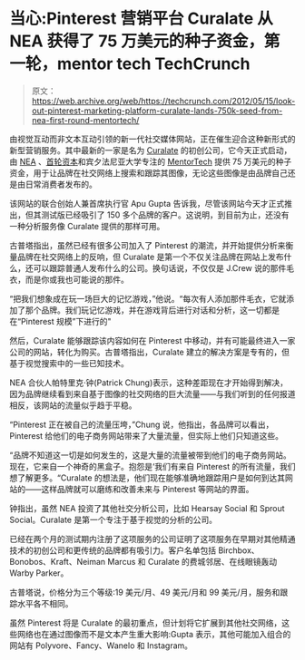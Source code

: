 # 当心:Pinterest 营销平台 Curalate 从 NEA 获得了 75 万美元的种子资金，第一轮，mentor tech TechCrunch

> 原文：<https://web.archive.org/web/https://techcrunch.com/2012/05/15/look-out-pinterest-marketing-platform-curalate-lands-750k-seed-from-nea-first-round-mentortech/>

由视觉互动而非文本互动引领的新一代社交媒体网站，正在催生迎合这种新形式的新型营销服务。其中最新的一家是名为 [Curalate](https://web.archive.org/web/20221006032331/http://www.curalate.com/) 的初创公司，它今天正式启动，由 [NEA](https://web.archive.org/web/20221006032331/http://www.crunchbase.com/financial-organization/new-enterprise-associates) 、[首轮资本](https://web.archive.org/web/20221006032331/http://www.crunchbase.com/financial-organization/first-round-capital)和宾夕法尼亚大学专注的 [MentorTech](https://web.archive.org/web/20221006032331/http://www.crunchbase.com/financial-organization/mentortech-ventures) 提供 75 万美元的种子资金，用于让品牌在社交网络上搜索和跟踪其图像，无论这些图像是由品牌自己还是由日常消费者发布的。

该网站的联合创始人兼首席执行官 Apu Gupta 告诉我，尽管该网站今天才正式推出，但其测试版已经吸引了 150 多个品牌的客户。这说明，到目前为止，还没有一种分析服务像 Curalate 提供的那样可用。

古普塔指出，虽然已经有很多公司加入了 Pinterest 的潮流，并开始提供分析来衡量品牌在社交网络上的反响，但 Curalate 是第一个不仅关注品牌在网站上发布什么，还可以跟踪普通人发布什么的公司。换句话说，不仅仅是 J.Crew 说的那件毛衣，而是你或我也可能说的那件。

“把我们想象成在玩一场巨大的记忆游戏，”他说。“每次有人添加那件毛衣，它就添加了那个品牌。我们玩记忆游戏，并在游戏背后进行对话和分析，这一切都是在“Pinterest 规模”下进行的"

然后，Curalate 能够跟踪该内容如何在 Pinterest 中移动，并有可能最终进入一家公司的网站，转化为购买。古普塔指出，Curalate 建立的解决方案是专有的，但基于视觉搜索中的一些已知技术。

NEA 合伙人帕特里克·钟(Patrick Chung)表示，这种差距现在才开始得到解决，因为品牌继续看到来自基于图像的社交网络的巨大流量——与我们听到的任何报道相反，该网站的流量似乎趋于平稳。

“Pinterest 正在被自己的流量压垮，”Chung 说，他指出，各品牌可以看出，Pinterest 给他们的电子商务网站带来了大量流量，但实际上他们只知道这些。

“品牌不知道这一切是如何发生的，这是大量的流量被带到他们的电子商务网站。现在，它来自一个神奇的黑盒子。抱怨是‘我们有来自 Pinterest 的所有流量，我们想了解更多。“Curalate 的想法是，他们现在能够准确地跟踪用户是如何到达其网站的——这样品牌就可以磨练和改善未来与 Pinterest 等网站的界面。

钟指出，虽然 NEA 投资了其他社交分析公司，比如 Hearsay Social 和 Sprout Social。Curalate 是第一个专注于基于视觉的分析的公司。

已经在两个月的测试期内注册了这项服务的公司证明了这项服务在早期对其他精通技术的初创公司和更传统的品牌都有吸引力。客户名单包括 Birchbox、Bonobos、Kraft、Neiman Marcus 和 Curalate 的费城邻居、在线眼镜轰动 Warby Parker。

古普塔说，价格分为三个等级:19 美元/月、49 美元/月和 99 美元/月，服务和跟踪水平各不相同。

虽然 Pinterest 将是 Curalate 的最初重点，但计划将它扩展到其他社交网络，这些网络也在通过图像而不是文本产生重大影响:Gupta 表示，其他可能加入组合的网站有 Polyvore、Fancy、Wanelo 和 Instagram。